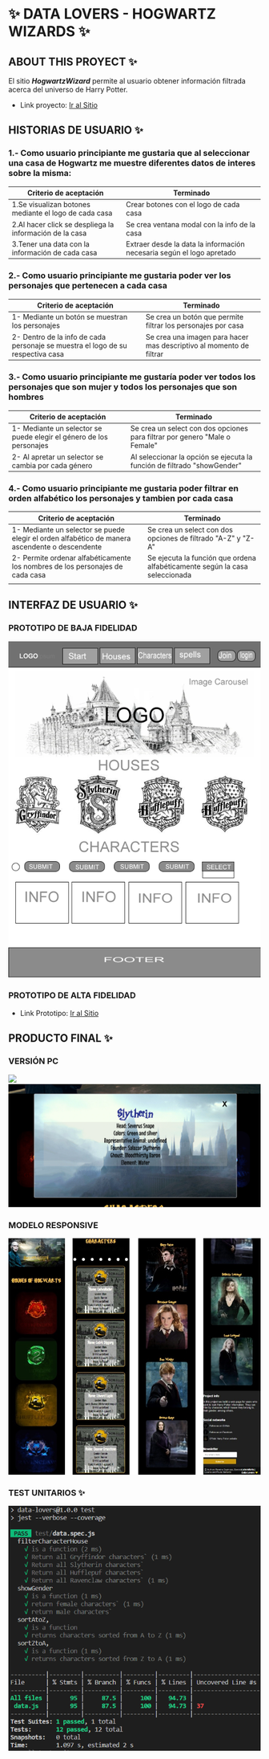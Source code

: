 # :sparkles: DATA LOVERS - HOGWARTZ WIZARDS :sparkles:

## ABOUT THIS PROYECT :sparkles:

El sitio **_HogwartzWizard_** permite al usuario obtener información filtrada acerca del universo de Harry Potter. 

- Link proyecto: [Ir al Sitio](https://seabird15.github.io/SCL021-data-lovers/)


## HISTORIAS DE USUARIO  :sparkles:

### 1.- Como usuario principiante me gustaria que al seleccionar una casa de Hogwartz me muestre diferentes datos de interes sobre la misma:

| Criterio de aceptación                                  | Terminado                                                             |
|---------------------------------------------------------|-----------------------------------------------------------------------|
| 1.Se visualizan botones mediante el logo de cada casa   | Crear botones con el logo de cada casa                                |
| 2.Al hacer click se despliega la información de la casa | Se crea ventana modal con la info de la casa                          |
| 3.Tener una data con la información de cada casa        | Extraer desde la data la información necesaria según el logo apretado |

### 2.- Como usuario principiante me gustaria poder ver los personajes que pertenecen a cada casa
| Criterio de aceptación                                                          | Terminado                                                           |
|---------------------------------------------------------------------------------|---------------------------------------------------------------------|
| 1- Mediante un botón se muestran los personajes                                 | Se crea un botón que permite filtrar los personajes por casa        |
| 2- Dentro de la info de cada personaje se muestra el logo de su respectiva casa | Se crea una imagen para hacer mas descriptivo al momento de filtrar |


### 3.- Como usuario principiante me gustaría poder ver todos los personajes que son mujer y todos los personajes que son hombres
| Criterio de aceptación                                               | Terminado                                                                  |
|----------------------------------------------------------------------|----------------------------------------------------------------------------|
| 1- Mediante un selector se puede elegir el género de los personajes  | Se crea un select con dos opciones para filtrar por genero "Male o Female" |
| 2- Al apretar un selector se cambia por cada género                  | Al seleccionar la opción se ejecuta la función de filtrado "showGender"    |

### 4.- Como usuario principiante me gustaria poder filtrar en orden alfabético los personajes y tambien por cada casa

| Criterio de aceptación                                                                         | Terminado                                                                   |
|------------------------------------------------------------------------------------------------|-----------------------------------------------------------------------------|
| 1- Mediante un selector se puede elegir el orden alfabético de manera ascendente o descendente | Se crea un select con dos opciones de filtrado "A-Z" y "Z-A"                |
| 2- Permite ordenar alfabéticamente los nombres de los personajes de cada casa                  | Se ejecuta la función que ordena alfabéticamente según la casa seleccionada |
|                                                                                                |                                                                             |
## INTERFAZ DE USUARIO :sparkles:
### PROTOTIPO DE BAJA FIDELIDAD
![](./src/image/prototipobajafidelidad.png)
### PROTOTIPO DE ALTA FIDELIDAD

- Link Prototipo: [Ir al Sitio](https://www.figma.com/proto/lKn0uDFyhiA8eBR6iqLzky/Untitled?node-id=54%3A41&scaling=scale-down-width&page-id=0%3A1&starting-point-node-id=2%3A2)


## PRODUCTO FINAL :sparkles:

### VERSIÓN PC
![](./src/image/capturaPantalla.png)
![](./src/image/capturaVentanaPC.png)

### MODELO RESPONSIVE
![](./src/image/Responsive.png)




### TEST UNITARIOS :sparkles:
![](./src/image/tests.png)






